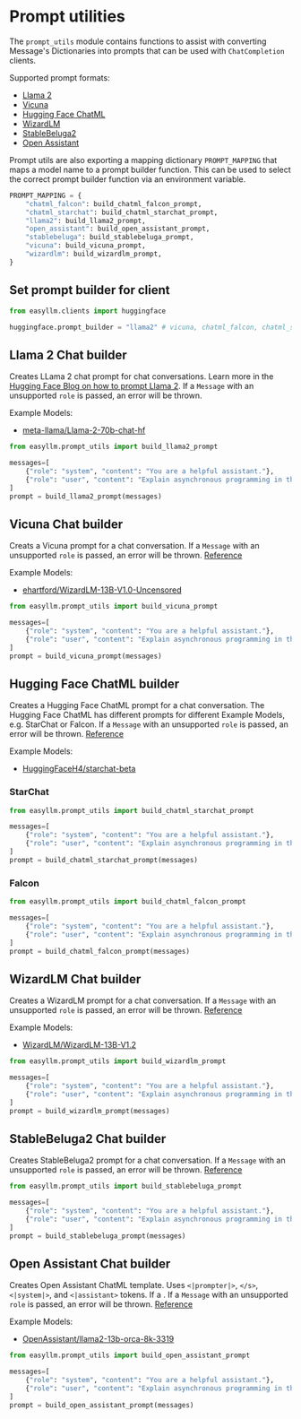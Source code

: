 # Prompt utilities

The `prompt_utils`  module contains functions to assist with converting Message's Dictionaries into prompts that can be used with `ChatCompletion` clients. 

Supported prompt formats:

* [Llama 2](#llama-2-chat-builder)
* [Vicuna](#vicuna-chat-builder)
* [Hugging Face ChatML](#hugging-face-chatml-builder)
* [WizardLM](#wizardlm-chat-builder)
* [StableBeluga2](#stablebeluga2-chat-builder)
* [Open Assistant](#open-assistant-chat-builder)

Prompt utils are also exporting a mapping dictionary `PROMPT_MAPPING` that maps a model name to a prompt builder function. This can be used to select the correct prompt builder function via an environment variable. 

```python
PROMPT_MAPPING = {
    "chatml_falcon": build_chatml_falcon_prompt,
    "chatml_starchat": build_chatml_starchat_prompt,
    "llama2": build_llama2_prompt,
    "open_assistant": build_open_assistant_prompt,
    "stablebeluga": build_stablebeluga_prompt,
    "vicuna": build_vicuna_prompt,
    "wizardlm": build_wizardlm_prompt,
}
```

## Set prompt builder for client

```python
from easyllm.clients import huggingface

huggingface.prompt_builder = "llama2" # vicuna, chatml_falcon, chatml_starchat, wizardlm, stablebeluga, open_assistant
```

## Llama 2 Chat builder 

Creates LLama 2 chat prompt for chat conversations. Learn more in the [Hugging Face Blog on how to prompt Llama 2](https://huggingface.co/blog/llama2#how-to-prompt-llama-2). If a `Message` with an unsupported `role` is passed, an error will be thrown.

Example Models: 

* [meta-llama/Llama-2-70b-chat-hf](https://huggingface.co/meta-llama/Llama-2-70b-chat-hf)

```python
from easyllm.prompt_utils import build_llama2_prompt

messages=[
    {"role": "system", "content": "You are a helpful assistant."},
    {"role": "user", "content": "Explain asynchronous programming in the style of the pirate Blackbeard."},
]
prompt = build_llama2_prompt(messages)
```


## Vicuna Chat builder 

Creats a Vicuna prompt for a chat conversation. If a `Message` with an unsupported `role` is passed, an error will be thrown. [Reference](https://github.com/lm-sys/FastChat/blob/main/docs/vicuna_weights_version.md#prompt-template)

Example Models: 

* [ehartford/WizardLM-13B-V1.0-Uncensored](https://huggingface.co/ehartford/WizardLM-13B-V1.0-Uncensored)


```python
from easyllm.prompt_utils import build_vicuna_prompt

messages=[
    {"role": "system", "content": "You are a helpful assistant."},
    {"role": "user", "content": "Explain asynchronous programming in the style of the pirate Blackbeard."},
]
prompt = build_vicuna_prompt(messages)
```

## Hugging Face ChatML builder 

Creates a Hugging Face ChatML prompt for a chat conversation. The Hugging Face ChatML has different prompts for different Example Models, e.g. StarChat or Falcon. If a `Message` with an unsupported `role` is passed, an error will be thrown. [Reference](https://huggingface.co/HuggingFaceH4/starchat-beta)

Example Models: 
* [HuggingFaceH4/starchat-beta](https://huggingface.co/HuggingFaceH4/starchat-beta)

### StarChat

```python
from easyllm.prompt_utils import build_chatml_starchat_prompt

messages=[
    {"role": "system", "content": "You are a helpful assistant."},
    {"role": "user", "content": "Explain asynchronous programming in the style of the pirate Blackbeard."},
]
prompt = build_chatml_starchat_prompt(messages)
```

### Falcon

```python
from easyllm.prompt_utils import build_chatml_falcon_prompt

messages=[
    {"role": "system", "content": "You are a helpful assistant."},
    {"role": "user", "content": "Explain asynchronous programming in the style of the pirate Blackbeard."},
]
prompt = build_chatml_falcon_prompt(messages)
```

## WizardLM Chat builder 

Creates a WizardLM prompt for a chat conversation. If a `Message` with an unsupported `role` is passed, an error will be thrown. [Reference](https://github.com/nlpxucan/WizardLM/blob/main/WizardLM/src/infer_wizardlm13b.py#L79)

Example Models:

* [WizardLM/WizardLM-13B-V1.2](https://huggingface.co/WizardLM/WizardLM-13B-V1.2)

```python
from easyllm.prompt_utils import build_wizardlm_prompt

messages=[
    {"role": "system", "content": "You are a helpful assistant."},
    {"role": "user", "content": "Explain asynchronous programming in the style of the pirate Blackbeard."},
]
prompt = build_wizardlm_prompt(messages)
```

## StableBeluga2 Chat builder 

Creates StableBeluga2 prompt for a chat conversation. If a `Message` with an unsupported `role` is passed, an error will be thrown. [Reference](https://huggingface.co/stabilityai/StableBeluga2)

```python
from easyllm.prompt_utils import build_stablebeluga_prompt

messages=[
    {"role": "system", "content": "You are a helpful assistant."},
    {"role": "user", "content": "Explain asynchronous programming in the style of the pirate Blackbeard."},
]
prompt = build_stablebeluga_prompt(messages)
```

## Open Assistant Chat builder 

Creates Open Assistant ChatML template. Uses `<|prompter|>`, `</s>`, `<|system|>`, and `<|assistant>` tokens. If a . If a `Message` with an unsupported `role` is passed, an error will be thrown. [Reference](https://huggingface.co/OpenAssistant/llama2-13b-orca-8k-33192)

Example Models:

* [OpenAssistant/llama2-13b-orca-8k-3319](https://huggingface.co/OpenAssistant/llama2-13b-orca-8k-33192)

```python
from easyllm.prompt_utils import build_open_assistant_prompt

messages=[
    {"role": "system", "content": "You are a helpful assistant."},
    {"role": "user", "content": "Explain asynchronous programming in the style of the pirate Blackbeard."},
]
prompt = build_open_assistant_prompt(messages)
```

